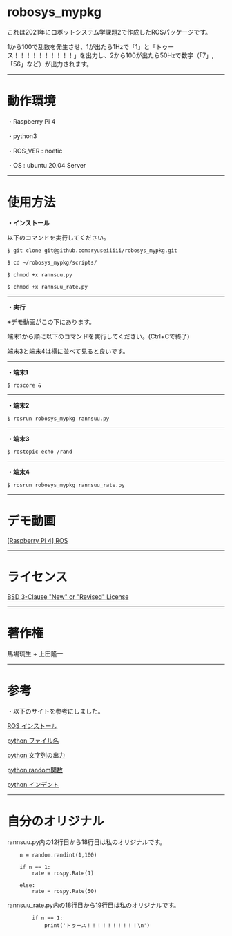 # robosys_mypkg
これは2021年にロボットシステム学課題2で作成したROSパッケージです。

1から100で乱数を発生させ、1が出たら1Hzで「1」と「トゥース！！！！！！！！！！」を出力し、2から100が出たら50Hzで数字（「7」,「56」など）が出力されます。
***
# 動作環境
・Raspberry Pi 4

・python3

・ROS_VER : noetic

・OS : ubuntu 20.04 Server
***

# 使用方法
**・インストール**

以下のコマンドを実行してください。

```
$ git clone git@github.com:ryuseiiiii/robosys_mypkg.git

$ cd ~/robosys_mypkg/scripts/

$ chmod +x rannsuu.py

$ chmod +x rannsuu_rate.py
```
***
**・実行**

※デモ動画がこの下にあります。

端末1から順に以下のコマンドを実行してください。(Ctrl+Cで終了)

端末3と端末4は横に並べて見ると良いです。
***
**・端末1**
```
$ roscore &
```
***
**・端末2**
```
$ rosrun robosys_mypkg rannsuu.py
```
***
**・端末3**
```
$ rostopic echo /rand
```
***
**・端末4**
```
$ rosrun robosys_mypkg rannsuu_rate.py
```
***
# デモ動画
[[Raspberry Pi 4] ROS](https://www.youtube.com/watch?v=z6F4rG4Ik7I)
***
# ライセンス
[BSD 3-Clause "New" or "Revised" License](https://github.com/ryuseiiiii/robosys_mypkg/blob/main/LICENSE)
***
# 著作権
馬場琉生 + 上田隆一
***
# 参考
・以下のサイトを参考にしました。

[ROS インストール](https://github.com/ryuichiueda/ros_setup_scripts_Ubuntu20.04_server)

[python ファイル名](https://teratail.com/questions/173842)

[python 文字列の出力](https://qiita.com/Morio/items/4614b2f4483b1d8e5cc1#:~:text=%E7%94%BB%E9%9D%A2%E3%81%B8%E3%81%AE%E6%96%87%E5%AD%97%E5%88%97%E3%81%AE%E5%87%BA%E5%8A%9B%E3%81%AF%E3%83%97%E3%83%AD%E3%82%B0%E3%83%A9%E3%83%A0%E3%81%AE%E5%9F%BA%E6%9C%AC%E4%B8%AD%E3%81%AE%E5%9F%BA%E6%9C%AC%E3%81%A7%E3%81%99%E3%80%82%20Python%E3%81%AB%E3%81%8A%E3%81%91%E3%82%8B%E7%94%BB%E9%9D%A2%E3%81%B8%E3%81%AE%E5%87%BA%E5%8A%9B%E3%81%AB%E3%81%AF%E3%80%8Cprint%E9%96%A2%E6%95%B0%E3%80%8D%E3%82%92%E4%BD%BF%E3%81%84%E3%81%BE%E3%81%99%E3%80%82,Python%E3%82%92%E4%BD%BF%E3%81%86%E4%B8%8A%E3%81%A7%E3%80%81print%E9%96%A2%E6%95%B0%E3%81%AF%E6%AC%A0%E3%81%8B%E3%81%99%E4%BA%8B%E3%81%8C%E5%87%BA%E6%9D%A5%E3%81%AA%E3%81%84%E3%82%82%E3%81%AE%E3%81%A7%E3%81%99%E3%80%82%20%E4%BB%8A%E5%9B%9E%E3%81%AFprint%E9%96%A2%E6%95%B0%E3%81%AE%E4%BD%BF%E3%81%84%E6%96%B9%E3%81%AB%E3%81%A4%E3%81%84%E3%81%A6%E8%AA%AC%E6%98%8E%E3%81%97%E3%81%BE%E3%81%99%E3%80%82%20print%E9%96%A2%E6%95%B0%E3%81%AF%E3%80%81%E6%96%87%E5%AD%97%E5%88%97%E3%82%92%E7%94%BB%E9%9D%A2%E3%81%AB%E5%87%BA%E5%8A%9B%E3%81%99%E3%82%8B%E9%96%A2%E6%95%B0%E3%81%A7%E3%81%99%E3%80%82)

[python random関数](https://techacademy.jp/magazine/15821)

[python インデント](https://www.sejuku.net/blog/71596)
***
# 自分のオリジナル
rannsuu.py内の12行目から18行目は私のオリジナルです。
```
    n = random.randint(1,100)

    if n == 1:
        rate = rospy.Rate(1)

    else:
        rate = rospy.Rate(50)
```
rannsuu_rate.py内の18行目から19行目は私のオリジナルです。
```
        if n == 1:
            print('トゥース！！！！！！！！！！\n')
```
